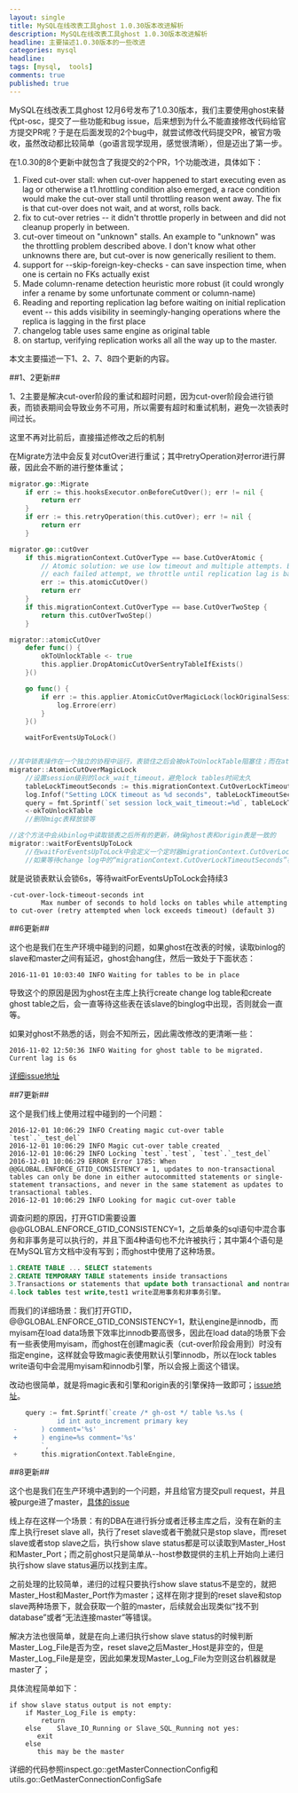 ```yaml
---
layout: single
title: MySQL在线改表工具ghost 1.0.30版本改进解析
description: MySQL在线改表工具ghost 1.0.30版本改进解析
headline: 主要描述1.0.30版本的一些改进
categories: mysql
headline:
tags: [mysql,  tools]
comments: true
published: true
---
```


MySQL在线改表工具ghost 12月6号发布了1.0.30版本，我们主要使用ghost来替代pt-osc，提交了一些功能和bug issue，后来想到为什么不能直接修改代码给官方提交PR呢？于是在后面发现的2个bug中，就尝试修改代码提交PR，被官方吸收，虽然改动都比较简单（go语言现学现用，感觉很清晰），但是迈出了第一步。


在1.0.30的8个更新中就包含了我提交的2个PR，1个功能改进，具体如下：

1. Fixed cut-over stall: when cut-over happened to start executing even as lag or otherwise a t1.hrottling condition also emerged, a race condition would make the cut-over stall until throttling reason went away. The fix is that cut-over does not wait, and at worst, rolls back.
1. fix to cut-over retries -- it didn't throttle properly in between and did not cleanup properly in between.
1. cut-over timeout on "unknown" stalls. An example to "unknown" was the throttling problem described above. I don't know what other unknowns there are, but cut-over is now generically resilient to them.
1. support for --skip-foreign-key-checks - can save inspection time, when one is certain no FKs actually exist
1. Made column-rename detection heuristic more robust (it could wrongly infer a rename by some unfortunate comment or column-name)
1. Reading and reporting replication lag before waiting on initial replication event -- this adds visibility in seemingly-hanging operations where the replica is lagging in the first place
1. changelog table uses same engine as original table
1. on startup, verifying replication works all all the way up to the master.

本文主要描述一下1、2、7、8四个更新的内容。

##1、2更新##

1、2主要是解决cut-over阶段的重试和超时问题，因为cut-over阶段会进行锁表，而锁表期间会导致业务不可用，所以需要有超时和重试机制，避免一次锁表时间过长。

这里不再对比前后，直接描述修改之后的机制

在Migrate方法中会反复对cutOver进行重试；其中retryOperation对error进行屏蔽，因此会不断的进行整体重试；

```go
migrator.go::Migrate
    if err := this.hooksExecutor.onBeforeCutOver(); err != nil {
        return err
    }
    if err := this.retryOperation(this.cutOver); err != nil {
        return err
    }

migrator.go::cutOver
    if this.migrationContext.CutOverType == base.CutOverAtomic {
        // Atomic solution: we use low timeout and multiple attempts. But for
        // each failed attempt, we throttle until replication lag is back to normal
        err := this.atomicCutOver()
        return err
    }
    if this.migrationContext.CutOverType == base.CutOverTwoStep {
        return this.cutOverTwoStep()
    }

migrator::atomicCutOver
    defer func() {
        okToUnlockTable <- true
        this.applier.DropAtomicCutOverSentryTableIfExists()
    }()

    go func() {
        if err := this.applier.AtomicCutOverMagicLock(lockOriginalSessionIdChan, tableLocked, okToUnlockTable, tableUnlocked); err != nil {
            log.Errore(err)
        }
    }()

    waitForEventsUpToLock()


//其中锁表操作在一个独立的协程中运行，表锁住之后会被okToUnlockTable阻塞住；而在atomicCutOver方法中使用defer保证okToUnlockTable总会被设置为true，这样就可以确保在失败的情况下，比如等待change log中超时，表锁都会得到有效释放
migrator::AtomicCutOverMagicLock
    //设置session级别的lock_wait_timeout，避免lock tables时间太久
    tableLockTimeoutSeconds := this.migrationContext.CutOverLockTimeoutSeconds * 2
    log.Infof("Setting LOCK timeout as %d seconds", tableLockTimeoutSeconds)
    query = fmt.Sprintf(`set session lock_wait_timeout:=%d`, tableLockTimeoutSeconds)
    <-okToUnlockTable
    //删除migc表释放锁等

//这个方法中会从binlog中读取锁表之后所有的更新，确保ghost表和origin表是一致的
migrator::waitForEventsUpToLock
    //在waitForEventsUpToLock中会定义一个定时器migrationContext.CutOverLockTimeoutSeconds
    //如果等待change log中的“migrationContext.CutOverLockTimeoutSeconds”标志时间过长则会超时

```

就是说锁表默认会锁6s，等待waitForEventsUpToLock会持续3

```
-cut-over-lock-timeout-seconds int
        Max number of seconds to hold locks on tables while attempting to cut-over (retry attempted when lock exceeds timeout) (default 3)
```        

##6更新##

这个也是我们在生产环境中碰到的问题，如果ghost在改表的时候，读取binlog的slave和master之间有延迟，ghost会hang住，然后一致处于下面状态：

```
2016-11-01 10:03:40 INFO Waiting for tables to be in place
```
导致这个的原因是因为ghost在主库上执行create change log table和create ghost table之后，会一直等待这些表在该slave的binglog中出现，否则就会一直等。

如果对ghost不熟悉的话，则会不知所云，因此需改修改的更清晰一些：

```
2016-11-02 12:50:36 INFO Waiting for ghost table to be migrated. Current lag is 6s
```

[详细issue地址](https://github.com/github/gh-ost/issues/304)

##7更新##

这个是我们线上使用过程中碰到的一个问题：

```
2016-12-01 10:06:29 INFO Creating magic cut-over table `test`.`_test_del`
2016-12-01 10:06:29 INFO Magic cut-over table created
2016-12-01 10:06:29 INFO Locking `test`.`test`, `test`.`_test_del`
2016-12-01 10:06:29 ERROR Error 1785: When @@GLOBAL.ENFORCE_GTID_CONSISTENCY = 1, updates to non-transactional tables can only be done in either autocommitted statements or single-statement transactions, and never in the same statement as updates to transactional tables.
2016-12-01 10:06:29 INFO Looking for magic cut-over table
```

调查问题的原因，打开GTID需要设置@@GLOBAL.ENFORCE_GTID_CONSISTENCY=1，之后单条的sql语句中混合事务和非事务是可以执行的，并且下面4种语句也不允许被执行；其中第4个语句是在MySQL官方文档中没有写到；而ghost中使用了这种场景。

```sql
1.CREATE TABLE ... SELECT statements
2.CREATE TEMPORARY TABLE statements inside transactions
3.Transactions or statements that update both transactional and nontransactional tables.
4.lock tables test write,test1 write混用事务和非事务引擎。
```

而我们的详细场景：我们打开GTID，@@GLOBAL.ENFORCE_GTID_CONSISTENCY=1，默认engine是innodb，而myisam在load data场景下效率比innodb要高很多，因此在load data的场景下会有一些表使用myisam，而ghost在创建magic表（cut-over阶段会用到）时没有指定engine，这样就会导致magic表使用默认引擎innodb，所以在lock tables write语句中会混用myisam和innodb引擎，所以会报上面这个错误。

改动也很简单，就是将magic表和引擎和origin表的引擎保持一致即可；[issue地址](https://github.com/github/gh-ost/issues/320)。

```go
 	query := fmt.Sprintf(`create /* gh-ost */ table %s.%s (
  			id int auto_increment primary key
 -		) comment='%s'
 +		) engine=%s comment='%s'
  		`,
 +		this.migrationContext.TableEngine,

```


##8更新##

这个也是我们在生产环境中遇到的一个问题，并且给官方提交pull request，并且被purge进了master，[具体的issue](https://github.com/github/gh-ost/issues/323)

线上存在这样一个场景：有的DBA在进行拆分或者迁移主库之后，没有在新的主库上执行reset slave all，执行了reset slave或者干脆就只是stop slave，而reset slave或者stop slave之后，执行show slave status都是可以读取到Master_Host和Master_Port；而之前ghost只是简单从--host参数提供的主机上开始向上递归执行show slave status遍历以找到主库。

之前处理的比较简单，递归的过程只要执行show slave status不是空的，就把Master_Host和Master_Port作为master；这样在刚才提到的reset slave和stop slave两种场景下，就会获取一个脏的master，后续就会出现类似“找不到database”或者“无法连接master”等错误。

解决方法也很简单，就是在向上递归执行show slave status的时候判断Master_Log_File是否为空，reset slave之后Master_Host是非空的，但是Master_Log_File是是空，因此如果发现Master_Log_File为空则这台机器就是master了；

具体流程简单如下：

```
if show slave status output is not empty:
    if Master_Log_File is empty:
        return
    else    Slave_IO_Running or Slave_SQL_Running not yes:
       exit
    else
       this may be the master
```

详细的代码参照inspect.go::getMasterConnectionConfig和utils.go::GetMasterConnectionConfigSafe

